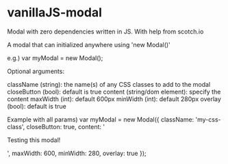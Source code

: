 # vanillaJS-modal
Modal with zero dependencies written in JS. With help from scotch.io

A modal that can initialized anywhere using 'new Modal()'

e.g.) 
  var myModal = new Modal();
  
Optional arguments: 

className (string): the name(s) of any CSS classes to add to the modal
closeButton (bool): default is true
content (string/dom element): specify the content
maxWidth (int): default 600px
minWidth (int): default 280px
overlay (bool): default is true

Example with all params)
  var myModal = new Modal({
    className: 'my-css-class',
    closeButton: true,
    content: '<p>Testing this modal!</p>',
    maxWidth: 600,
    minWidth: 280,
    overlay: true
  });
    
    
